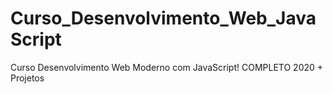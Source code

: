 # Curso_Desenvolvimento_Web_JavaScript
 Curso Desenvolvimento Web Moderno com JavaScript! COMPLETO 2020 + Projetos
